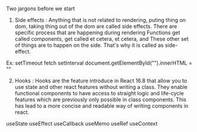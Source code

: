 Two jargons before we start 

1) Side effects : Anything that is not related to rendering, puting thing on dom, taking thing out of the dom are called side effects.
There are specific process that are happening during rendering Functions get called components, get called et cetera, et cetera, and These other set of things are to happen on the side. That's why it is called as side-effect.

Ex: 
setTimeout
fetch
setInterval 
document.getElementById("").innerHTML = ""

2) Hooks : Hooks are the feature introduce in React 16.8 that allow you to use state and other react features without writing a class. They enable functional components to have access to straight logic and life-cycle features which are previously only possible in class components. This has lead to a more concise and readable way of writing components in react.

useState 
useEffect
useCallback
useMemo
useRef
useContext